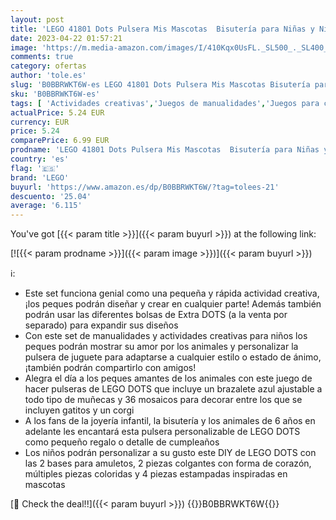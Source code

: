 ```yaml
---
layout: post
title: 'LEGO 41801 Dots Pulsera Mis Mascotas  Bisutería para Niñas y Niños  DIY  Manualidades y Actividades Creativas  Gatitos y Corgi  Detalles de Cumpleaños'
date: 2023-04-22 01:57:21
image: 'https://m.media-amazon.com/images/I/410Kqx0UsFL._SL500_._SL400_.jpg'
comments: true
category: ofertas
author: 'tole.es'
slug: 'B0BBRWKT6W-es LEGO 41801 Dots Pulsera Mis Mascotas Bisutería para Niñas...'
sku: 'B0BBRWKT6W-es'
tags: [ 'Actividades creativas','Juegos de manualidades','Juegos para crear joyas','Juguetes','Juguetes y juegos','lego','🇪🇸', ]
actualPrice: 5.24 EUR
currency: EUR
price: 5.24
comparePrice: 6.99 EUR
prodname: 'LEGO 41801 Dots Pulsera Mis Mascotas  Bisutería para Niñas y Niños  DIY  Manualidades y Actividades Creativas  Gatitos y Corgi  Detalles de Cumpleaños'
country: 'es'
flag: '🇪🇸'
brand: 'LEGO'
buyurl: 'https://www.amazon.es/dp/B0BBRWKT6W/?tag=tolees-21'
descuento: '25.04'
average: '6.115'
---
```


You've got [{{< param title >}}]({{< param buyurl >}}) at the following link:

[![{{< param prodname >}}]({{< param image >}})]({{< param buyurl >}})

ℹ️:

- Este set funciona genial como una pequeña y rápida actividad creativa, ¡los peques podrán diseñar y crear en cualquier parte! Además también podrán usar las diferentes bolsas de Extra DOTS (a la venta por separado) para expandir sus diseños
- Con este set de manualidades y actividades creativas para niños los peques podrán mostrar su amor por los animales y personalizar la pulsera de juguete para adaptarse a cualquier estilo o estado de ánimo, ¡también podrán compartirlo con amigos!
- Alegra el día a los peques amantes de los animales con este juego de hacer pulseras de LEGO DOTS que incluye un brazalete azul ajustable a todo tipo de muñecas y 36 mosaicos para decorar entre los que se incluyen gatitos y un corgi
- A los fans de la joyería infantil, la bisutería y los animales de 6 años en adelante les encantará esta pulsera personalizable de LEGO DOTS como pequeño regalo o detalle de cumpleaños
- Los niños podrán personalizar a su gusto este DIY de LEGO DOTS con las 2 bases para amuletos, 2 piezas colgantes con forma de corazón, múltiples piezas coloridas y 4 piezas estampadas inspiradas en mascotas

[🛒 Check the deal!!]({{< param buyurl >}})
{{<world>}}B0BBRWKT6W{{</world>}}
